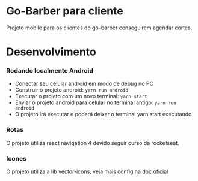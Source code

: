# Go-Barber para cliente
Projeto mobile para os clientes do go-barber conseguirem agendar cortes.

# Desenvolvimento
### Rodando localmente Android
* Conectar seu celular android em modo de debug no PC 
* Construir o projeto android: `yarn run android`
* Executar o projeto com um novo terminal: `yarn start`
* Enviar o projeto android para celular no terminal antigo: `yarn run android`
* O projeto irá executar e poderá deixar o terminal yarn start executando

### Rotas
O projeto utiliza react navigation 4 devido seguir curso da rocketseat.

### Icones
O projeto utiliza a lib vector-icons, veja mais config na [doc oficial](https://github.com/oblador/react-native-vector-icons/tree/v7.1.0)